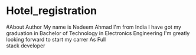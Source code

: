 # Hotel_registration
#About Author
 My name is Nadeem Ahmad 
 I'm from India 
 I have got my graduation in Bachelor of Technology in
 Electronics Engineering
 I'm greatly looking forward to start my carrer As Full  
 stack developer 